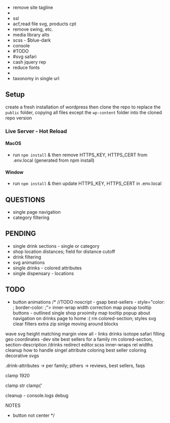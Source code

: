 - remove site tagline
-
- ssl
- acf,read file svg, products cpt
- remove swing, etc.
- media library alts
- scss - \$blue-dark
- console
- #TODO
- #svg safari
- cash jquery rep
- reduce fonts
- 
- taxonomy in single url


## Setup

create a fresh installation of wordpress then clone the repo to replace the `public` folder, copying all files except the `wp-content` folder into the cloned repo version

### Live Server - Hot Reload

#### MacOS

- run `npm install` & then remove HTTPS_KEY, HTTPS_CERT from .env.local (generated from npm install)

#### Window

- run `npm install` & then update HTTPS_KEY, HTTPS_CERT in .env.local


## QUESTIONS
- single page navigation
- category filtering

## PENDING
- single drink sections - single or category
- shop location distances; field for distance cutoff
- drink filtering
- svg animations
- single drinks - colored attributes
- single dispensary - locations

## TODO
- button animations
/* //TODO 
noscript - gsap
best-sellers - style="color: <?php echo $color; ?>; border-color: <?php echo $color; ?>;">
inner-wrap width correction
map popup tooltip
buttons - outlined
single
shop prxoimity
map tooltip popup
about
navigation on drinks page to home
:(
rm colored-section; styles svg
clear filters
extra zip
sinlge moving around blocks

wave svg height matching margin
view all - links
drinks isotope
safari
filling geo coordinates -dev site
best sellers for a family
rm colored-section, section-description
/drinks redirect
editor.scss
inner-wraps rel widths
cleanup
how to handle singel attribute coloring
best seller coloring
decorative svgs

.drink-attributes -> per family; pthers -> reviews, best sellers, faqs


clamp 1920

clamp str clamp('

cleanup - console.logs debug

NOTES
- button not center
*/